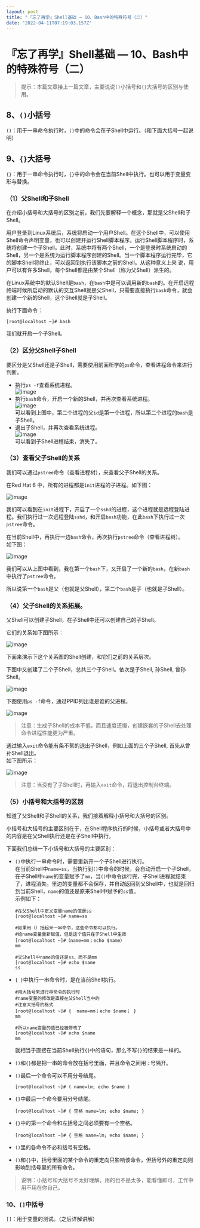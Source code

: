 ```yaml
---
layout: post
title: "『忘了再学』Shell基础 — 10、Bash中的特殊符号（二）"
date: "2022-04-11T07:19:03.157Z"
---
```

『忘了再学』Shell基础 — 10、Bash中的特殊符号（二）
================================

> 提示：本篇文章接上一篇文章，主要说说`()`小括号和`{}`大括号的区别与使用。

8、`()`小括号
---------

`()`：用于一串命令执行时，`()`中的命令会在子Shell中运行。（和下面大括号一起说明）

9、`{}`大括号
---------

`{}`：用于一串命令执行时，`{}`中的命令会在当前Shell中执行。也可以用于变量变形与替换。

### （1）父Shell和子Shell

在介绍小括号和大括号的区别之前，我们先要解释一个概念，那就是父Shell和子Shell。

用户登录到Linux系统后，系统将启动一个用户Shell。在这个Shell中，可以使用Shell命令声明变量，也可以创建并运行Shell脚本程序。运行Shell脚本程序时，系统将创建一个子Shell。此时，系统中将有两个Shell，一个是登录时系统启动的Shell，另一个是系统为运行脚本程序创建的Shell。当一个脚本程序运行完毕，它的脚本Shell将终止，可以返回到执行该脚本之前的Shell。从这种意义上来 说，用户可以有许多Shell，每个Shell都是由某个Shell（称为父Shell）派生的。

在Linux系统中的默认Shell是`bash`，在`bash`中是可以调用新的`bash`的。在开启远程终端时候所启动的默认的交互Shell就是父Shell，只需要直接执行`bash`命令，就会创建一个新的Shell，这个Shell就是子Shell。

执行下面命令：

    [root@localhost ~]# bash
    

我们就开启一个子Shell。

### （2）区分父Shell子Shell

要区分是父Shell还是子Shell，需要使用前面所学的`ps`命令，查看进程命令来进行判断。

*   执行`ps -f`查看系统进程。  
    ![image](https://img2022.cnblogs.com/blog/909968/202204/909968-20220411110158019-371552741.png)
*   执行`bash`命令，开启一个新的Shell，并再次查看系统进程。  
    ![image](https://img2022.cnblogs.com/blog/909968/202204/909968-20220411110214266-1313881434.png)  
    可以看到上图中，第二个进程的父`id`是第一个进程，所以第二个进程的`bash`是子Shell。
*   退出子Shell，并再次查看系统进程。  
    ![image](https://img2022.cnblogs.com/blog/909968/202204/909968-20220411110238917-1716008796.png)  
    可以看到子Shell进程结束，消失了。

### （3）查看父子Shell的关系

我们可以通过`pstree`命令（查看进程树），来查看父子Shell的关系。

在Red Hat 6 中，所有的进程都是`init`进程的子进程。如下图：

![image](https://img2022.cnblogs.com/blog/909968/202204/909968-20220411110300268-1964668902.png)

我们可以看到在`init`进程下，开启了一个`sshd`的进程，这个进程就是远程登陆进程。我们执行过一次远程登陆`sshd`，和开启`bash`功能，在此`bash`下执行过一次`pstree`命令。

在当前Shell中，再执行一边`bash`命令，再次执行`pstree`命令（查看进程树）。  
如下图：

![image](https://img2022.cnblogs.com/blog/909968/202204/909968-20220411110313994-500076495.png)

我们可以从上图中看到，我在第一个`bash`下，又开启了一个新的`bash`，在新`bash`中执行了`pstree`命令。

所以说第一个`bash`是父（也就是父Shell），第二个`bash`是子（也就是子Shell）。

### （4）父子Shell的关系拓展。

父Shell可以创建子Shell，在子Shell中还可以创建自己的子Shell。

它们的关系如下图所示：

![image](https://img2022.cnblogs.com/blog/909968/202204/909968-20220411110328040-344433488.png)

下面来演示下这个关系图的Shell创建，和它们之前的关系层次。

下图中又创建了二个子Shell，总共三个子Shell。依次是子Shell, 孙Shell, 曾孙Shell。

![image](https://img2022.cnblogs.com/blog/909968/202204/909968-20220411110341217-675785105.png)

下图使用`ps -f`命令，通过PPID列出谁是谁的父进程。

![image](https://img2022.cnblogs.com/blog/909968/202204/909968-20220411110354258-1284708425.png)

> 注意：生成子Shell的成本不低，而且速度还慢，创建嵌套的子Shell去处理命令进程性能更为严重。

通过输入`exit`命令能有条不絮的退出子Shell，例如上面的三个子Shell, 首先从曾孙Shell退出。  
如下图所示：

![image](https://img2022.cnblogs.com/blog/909968/202204/909968-20220411110440715-1880375410.png)

> 注意：当没有了子Shell时，再输入`exit`命令，将退出控制台终端。

### （5）小括号和大括号的区别

知道了父Shell和子Shell的关系，我们接着解释小括号和大括号的区别。

小括号和大括号的主要区别在于，在Shell程序执行的时候，小括号或者大括号中的内容是在父Shell执行还是在子Shell中执行。

下面我们总结一下小括号和大括号的主要区别：

*   `()`中执行一串命令时，需要重新开一个子Shell进行执行。  
    在当前Shell中`name=ss`，当执行到`()`中命令的时候，会自动开启一个子Shell，在子Shell中`name`的变量赋予了`mm`，当`()`中命令运行完，子Shell进程就结束了，进程消失。里边的变量都不会保存，并自动返回到父Shell中，也就是回归到当前Shell，`name`的值还是原来Shell中赋予的`ss`值。  
    示例如下：
    
        #在父Shell中定义变量name的值是ss
        [root@localhost ~]# name=ss
        
        #如果用（）括起来一串命令，这些命令都可以执行。
        #给name变量重新赋值，但是这个值只在子Shell中生效
        [root@localhost ~]#（name=mm；echo $name）
        mm
        
        #父Shell中name的值还是ss，而不是mm
        [root@localhost ~]# echo $name
        ss
        
    
*   `{ }`中执行一串命令时，是在当前Shell执行。
    
        #用大括号来进行串命令的执行时
        #name变量的修改是直接在父Shell当中的
        #注意大括号的格式
        [root@localhost ~]# {  name=mm；echo $name； }
        mm
        
        #所以name变量的值已经被修改了
        [root@localhost ~]# echo $name
        mm
        
    
    就相当于直接在当前Shell执行`{}`中的语句，那么不写`{}`的结果是一样的。
*   `()`和`{}`都是把一串的命令放在括号里面，并且命令之间用`；`号隔开。
*   `()`最后一个命令可以不用分号结尾。
    
        [root@localhost ~]# ( name=lm; echo $name )
        
    
*   `{}`中最后一个命令要用分号结尾。
    
        [root@localhost ~]# { 空格 name=lm; echo $name; }
        
    
*   `{}`中的第一个命令和左括号之间必须要有一个空格。
    
        [root@localhost ~]# { 空格 name=lm; echo $name; }
        
    
*   `()`里的各命令不必和括号有空格。
*   `()`和`{}`中，括号里面的某个命令的重定向只影响该命令，但括号外的重定向则影响到括号里的所有命令。

> 说明：小括号和大括号不太好理解，用的也不是太多，能看懂即可，工作中用不用在你自己。

### 10、`[]`中括号

`[]`：用于变量的测试。（之后详解讲解）
